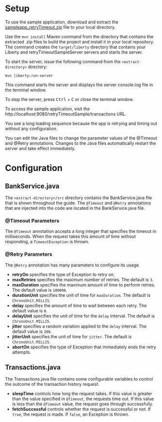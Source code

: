 # Setup

To use the sample application, download and extract the [sampleapp_retryTimeout.zip](https://github.com/OpenLiberty/iguide-retry-timeout/raw/master/finish/sampleapp_retryTimeout.zip) file to your local directory.

Use the `mvn install` Maven command from the directory that contains the extracted .zip files 
to build the project and install it in your local repository. The command creates the 
`target/liberty` directory that contains your Liberty and retryTimeoutSampleServer servers and starts 
the server.

To start the server, issue the following command from the
`<extract-directory>` directory:

    mvn liberty:run-server

This command starts the server and displays the server console.log file in the terminal window.

To stop the server, press <kbd>Ctrl</kbd> + <kbd>C</kbd> or close the terminal window.

To access the sample application, visit the http://localhost:9080/retryTimeoutSample/transactions URL.

You see a long loading sequence because the app is retrying and timing out without any configuration.

You can edit the Java files to change the parameter values of the @Timeout and @Retry annotations.
Changes to the Java files automatically restart the server and take effect immediately.

# Configuration
## BankService.java
The `<extract-directory>/src` directory contains the BankService.java file that is shown throughout the guide. 
The `@Timeout` and `@Retry` annotations that are injected into the code are located in the BankService.java file.
### @Timeout Parameters
The `@Timeout` annotation accepts a long integer that specifies the timeout in milliseconds. When the request takes this amount of time without responding, a `TimeoutException` is thrown.

### @Retry Parameters
The `@Retry` annotation has many parameters to configure its usage.
* **retryOn** specifies the type of Exception to retry on.
* **maxRetries** specifies the maximum number of retries. The default is `3`.
* **maxDuration** specifies the maximum amount of time to perform retries. The default value is `180000`.
* **durationUnit** specifies the unit of time for `maxDuration`. The default is `ChronoUnit.MILLIS`.
* **delay** specifies the amount of time to wait between each retry. The default value is `0`.
* **delayUnit** specifies the unit of time for the `delay` interval. The default is `ChronoUnit.MILLIS`.
* **jitter** specifies a random variation applied to the `delay` interval. The default value is `200`.
* **jitterUnit** specifies the unit of time for `jitter`. The default is `ChronoUnit.MILLIS`.
* **abortOn** specifies the type of Exception that immediately ends the retry attempts.

## Transactions.java
The Transactions.java file contains some configurable variables to control the outcome of the transaction history request.
* **sleepTime** controls how long the request takes. If this value is greater than the value specified in `@Timeout`, the requests time out. If this value is less than the `@Timeout` value, the request goes through successfully.
* **fetchSuccessful** controls whether the request is successful or not. If `true`, the request is made. If `false`, an Exception is thrown.
